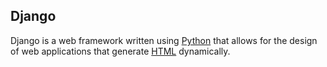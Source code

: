 ## Django

Django is a web framework written using [Python](/wiki/Python) that allows for the design of web applications that generate [HTML](/wiki/HTML) dynamically.

